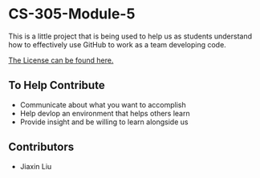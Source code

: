# CS-305-Module-5


This is a little project that is being used to help us as students understand how to effectively use GitHub to work as a team developing code.

[The License can be found here.](https://github.com/Demetri-Gl1tch/CS-305-Module-5/blob/main/License)  


## To Help Contribute

- Communicate about what you want to accomplish
- Help devlop an environment that helps others learn
- Provide insight and be willing to learn alongside us

## Contributors
- Jiaxin Liu




